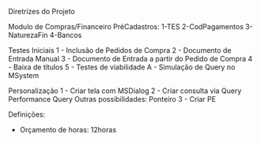 Diretrizes do Projeto



Modulo de Compras/Financeiro
 PréCadastros: 
    1-TES
    2-CodPagamentos
    3-NaturezaFin
    4-Bancos

Testes Iniciais
1 - Inclusão de Pedidos de Compra
2 - Documento de Entrada Manual
3 - Documento de Entrada a partir do Pedido de Compra
4 - Baixa de títulos
5 - Testes de viabilidade
    A - Simulação de Query no MSystem

Personalização
1 - Criar tela com MSDialog
2 - Criar consulta via Query
    Performance Query
    Outras possibilidades: Ponteiro
3 - Criar PE

Definições:
- Orçamento de horas: 12horas
